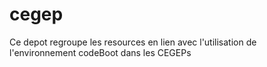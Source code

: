 # cegep
Ce depot regroupe les resources en lien avec l'utilisation de l'environnement codeBoot dans les CEGEPs
